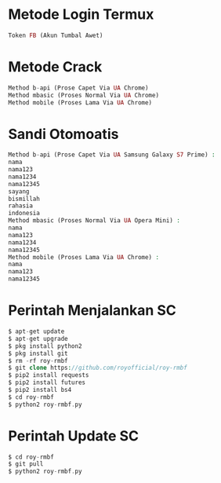 # Metode Login Termux
````php
Token FB (Akun Tumbal Awet)
````
# Metode Crack
````php
Method b-api (Prose Capet Via UA Chrome)
Method mbasic (Proses Normal Via UA Chrome)
Method mobile (Proses Lama Via UA Chrome)
````
# Sandi Otomoatis
````php
Method b-api (Prose Capet Via UA Samsung Galaxy S7 Prime) :
nama
nama123
nama1234
nama12345
sayang
bismillah
rahasia
indonesia
Method mbasic (Proses Normal Via UA Opera Mini) :
nama
nama123
nama1234
nama12345
Method mobile (Proses Lama Via UA Chrome) :
nama
nama123
nama12345
````
# Perintah Menjalankan SC
````php
$ apt-get update
$ apt-get upgrade
$ pkg install python2
$ pkg install git
$ rm -rf roy-rmbf
$ git clone https://github.com/royofficial/roy-rmbf
$ pip2 install requests
$ pip2 install futures
$ pip2 install bs4
$ cd roy-rmbf
$ python2 roy-rmbf.py
````
# Perintah Update SC
````php
$ cd roy-rmbf
$ git pull
$ python2 roy-rmbf.py
````
